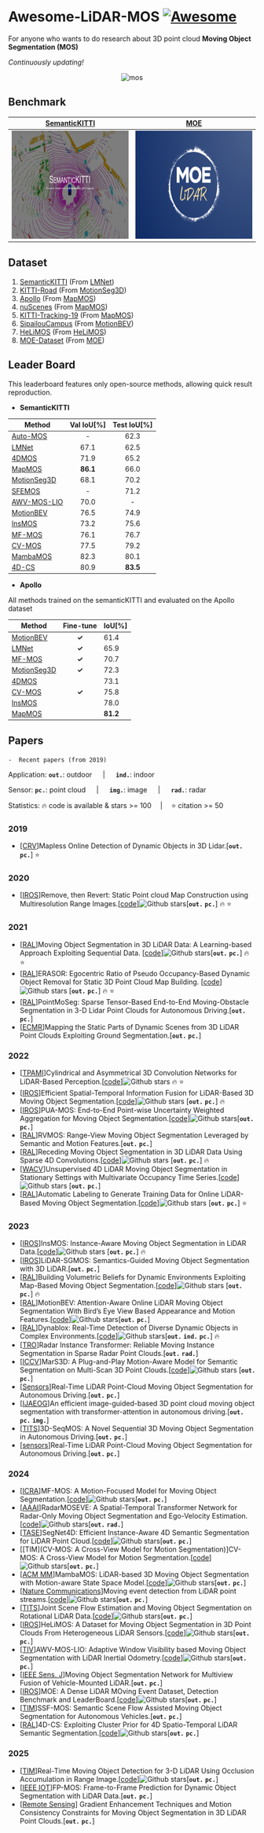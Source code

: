 # Awesome-LiDAR-MOS [![Awesome](https://awesome.re/badge.svg)](https://awesome.re)
For anyone who wants to do research about 3D point cloud **Moving Object Segmentation (MOS)**

*Continuously updating!*

<div align="center">

![mos](./pic/mos.gif)

</div>

## Benchmark

<div align="center">

| [SemanticKITTI](https://codalab.lisn.upsaclay.fr/competitions/708) | [MOE](https://codalab.lisn.upsaclay.fr/competitions/18028) |
| :----------------------------------------------------------: | :--------------------------------------------------------: |
| <img src="./pic/semantickitti.jpeg" width="240" height="220"> |     <img src="./pic/moe.png" width="240" height="220">     |

</div>

## Dataset

1. [SemanticKITTI](http://semantic-kitti.org/)       (From [LMNet](https://github.com/PRBonn/LiDAR-MOS))
2. [KITTI-Road](https://github.com/haomo-ai/MotionSeg3D/blob/master/config/kitti_road_mos.md)             (From [MotionSeg3D](https://github.com/haomo-ai/MotionSeg3D))
3. [Apollo](https://www.ipb.uni-bonn.de/html/projects/apollo_dataset/LiDAR-MOS.zip)                     (From [MapMOS](https://github.com/PRBonn/MapMOS))
4. [nuScenes](https://github.com/PRBonn/MapMOS/blob/main/src/mapmos/datasets/nuscenes.py)               (From [MapMOS](https://github.com/PRBonn/MapMOS))
5. [KITTI-Tracking-19](https://www.ipb.uni-bonn.de/html/projects/kitti-tracking/post-processed/kitti-tracking.zip) (From [MapMOS](https://github.com/PRBonn/MapMOS))
6. [SipailouCampus](https://drive.google.com/file/d/1GnX9CMaH0AjRkkjtOpPv9F5vzqIcUhxR/view)   (From [MotionBEV](https://github.com/xiekkki/motionbev))
6. [HeLiMOS](https://sites.google.com/view/helimos/dataset)               (From [HeLiMOS](https://ieeexplore.ieee.org/document/10801938))
6. [MOE-Dataset](https://sites.google.com/view/moe-dataset)        (From [MOE](https://ieeexplore.ieee.org/document/10802513))

## Leader Board 

This leaderboard features only open-source methods, allowing quick result reproduction.

- **SemanticKITTI**


| Method                      | Val IoU[%] | Test IoU[%] |
| --------------------------- | :--------: | :---------: |
| [Auto-MOS](#auto-mos)       |     -      |    62.3     |
| [LMNet](#lmnet)             |    67.1    |    62.5     |
| [4DMOS](#4dmos)             |    71.9    |    65.2     |
| [MapMOS](#mapmos)           |  **86.1**  |    66.0     |
| [MotionSeg3D](#motionseg3d) |    68.1    |    70.2     |
| [SFEMOS](#sfemos)           |     -      |    71.2     |
| [AWV-MOS-LIO](#awv-mos-lio) |    70.0    |      -      |
| [MotionBEV](#motionbev)     |    76.5    |    74.9     |
| [InsMOS](#insmos)           |    73.2    |    75.6     |
| [MF-MOS](#mfmos)            |    76.1    |    76.7     |
| [CV-MOS](#cvmos)            |    77.5    |    79.2     |
| [MambaMOS](#mambamos)       |    82.3    |    80.1     |
| [4D-CS](#4dcs)              |    80.9    |  **83.5**   |

- **Apollo** 

All methods trained on the semanticKITTI and evaluated on the Apollo dataset

| Method                      |  Fine-tune   | IoU[%]   |
| --------------------------- | :----------: | -------- |
| [MotionBEV](#motionbev)     | **&#10003;** | 61.4     |
| [LMNet](#lmnet)             | **&#10003;** | 65.9     |
| [MF-MOS](#mfmos)            | **&#10003;** | 70.7     |
| [MotionSeg3D](#motionseg3d) | **&#10003;** | 72.3     |
| [4DMOS](#4dmos)             |              | 73.1     |
| [CV-MOS](#cvmos)            | **&#10003;** | 75.8     |
| [InsMOS](#insmos)           |              | 78.0     |
| [MapMOS](#mapmos)           |              | **81.2** |

## Papers

```
-  Recent papers (from 2019)
```

Application: __`out.`__: outdoor &emsp; | &emsp; __`ind.`__: indoor &emsp;   

Sensor:          __`pc.`__: point cloud &emsp; | &emsp; __`img.`__: image &emsp; | &emsp; __`rad.`__: radar 

Statistics:       :fire: code is available & stars >= 100 &emsp;|&emsp; :star: citation >= 50

### 2019

- [[CRV](https://ieeexplore.ieee.org/document/8781606)]Mapless Online Detection of Dynamic Objects in 3D Lidar.[__`out.`__ __`pc.`__] :star:

### 2020

- [[IROS](https://ieeexplore.ieee.org/abstract/document/9340856)]Remove, then Revert: Static Point cloud Map Construction using Multiresolution Range Images.[[code](https://github.com/gisbi-kim/removert)]![Github stars](https://img.shields.io/github/stars/gisbi-kim/removert.svg)[__`out.`__ __`pc.`__] :fire: :star:

### 2021

- [[RAL](https://ieeexplore.ieee.org/abstract/document/9468982)]<a id="lmnet"></a>Moving Object Segmentation in 3D LiDAR Data: A Learning-based Approach Exploiting Sequential Data. [[code](https://github.com/PRBonn/LiDAR-MOS)]![Github stars](https://img.shields.io/github/stars/PRBonn/LiDAR-MOS.svg)[__`out.`__ __`pc.`__] :fire: :star:
- [[RAL](https://ieeexplore.ieee.org/document/9361109)]ERASOR: Egocentric Ratio of Pseudo Occupancy-Based Dynamic Object Removal for Static 3D Point Cloud Map Building. [[code](https://github.com/LimHyungTae/ERASOR)]![Github stars](https://img.shields.io/github/stars/LimHyungTae/ERASOR.svg) [__`out.`__ __`pc.`__] :fire: :star:
- [[RAL](https://ieeexplore.ieee.org/document/9309360)]PointMoSeg: Sparse Tensor-Based End-to-End Moving-Obstacle Segmentation in 3-D Lidar Point Clouds for Autonomous Driving.[__`out.`__ __`pc.`__]
- [[ECMR](https://ieeexplore.ieee.org/document/9568799)]Mapping the Static Parts of Dynamic Scenes from 3D LiDAR Point Clouds Exploiting Ground Segmentation.[__`out.`__ __`pc.`__]

### 2022

- [[TPAMI](https://ieeexplore.ieee.org/document/9495168)]Cylindrical and Asymmetrical 3D Convolution Networks for LiDAR-Based Perception.[[code](https://github.com/xinge008/Cylinder3D)]![Github stars](https://img.shields.io/github/stars/xinge008/Cylinder3D.svg) :fire: :star:
- [[IROS](https://ieeexplore.ieee.org/document/9981210)]<a id="motionseg3d"></a>Efficient Spatial-Temporal Information Fusion for LiDAR-Based 3D Moving Object Segmentation.[[code](https://github.com/haomo-ai/MotionSeg3D)]![Github stars](https://img.shields.io/github/stars/haomo-ai/MotionSeg3D) [__`out.`__ __`pc.`__] :fire:
- [[IROS](https://ieeexplore.ieee.org/abstract/document/9981500)]PUA-MOS: End-to-End Point-wise Uncertainty Weighted Aggregation for Moving Object Segmentation.[[code](https://github.com/chengchi-qy/PUA-MOS)]![Github stars](https://img.shields.io/github/stars/chengchi-qy/PUA-MOS)[__`out.`__ __`pc.`__]
- [[RAL](https://ieeexplore.ieee.org/document/9806157)]<a id="rvmos"></a>RVMOS: Range-View Moving Object Segmentation Leveraged by Semantic and Motion Features.[__`out.`__ __`pc.`__]
- [[RAL](https://ieeexplore.ieee.org/document/9796597)]<a id="4dmos"></a>Receding Moving Object Segmentation in 3D LiDAR Data Using Sparse 4D Convolutions.[[code](https://github.com/PRBonn/4DMOS)]![Github stars](https://img.shields.io/github/stars/PRBonn/4DMOS) [__`out.`__ __`pc.`__] :fire:
- [[WACV](https://openaccess.thecvf.com/content/WACV2023/html/Kreutz_Unsupervised_4D_LiDAR_Moving_Object_Segmentation_in_Stationary_Settings_With_WACV_2023_paper.html)]Unsupervised 4D LiDAR Moving Object Segmentation in Stationary Settings with Multivariate Occupancy Time Series.[[code](https://github.com/thkreutz/umosmots?tab=readme-ov-file)]![Github stars](https://img.shields.io/github/stars/thkreutz/umosmots?tab=readme-ov-file) [__`out.`__ __`pc.`__]
- [[RAL](https://ieeexplore.ieee.org/document/9756222)]<a id="auto-mos"></a>Automatic Labeling to Generate Training Data for Online LiDAR-Based Moving Object Segmentation.[[code](https://github.com/PRBonn/auto-mos)]![Github stars](https://img.shields.io/github/stars/PRBonn/auto-mos) [__`out.`__ __`pc.`__] :star:

### 2023

- [[IROS](https://ieeexplore.ieee.org/abstract/document/10342277)]<a id="insmos"></a>InsMOS: Instance-Aware Moving Object Segmentation in LiDAR Data.[[code](https://github.com/nubot-nudt/InsMOS)]![Github stars](https://img.shields.io/github/stars/nubot-nudt/InsMOS.svg)  [__`out.`__ __`pc.`__] :fire:
- [[IROS](https://ieeexplore.ieee.org/document/10341426)]LiDAR-SGMOS: Semantics-Guided Moving Object Segmentation with 3D LiDAR.[__`out.`__ __`pc.`__]
- [[RAL](https://ieeexplore.ieee.org/abstract/document/10173578)]<a id="mapmos"></a>Building Volumetric Beliefs for Dynamic Environments Exploiting Map-Based Moving Object Segmentation.[[code](https://github.com/PRBonn/MapMOS)]![Github stars](https://img.shields.io/github/stars/PRBonn/MapMOS.svg)  [__`out.`__ __`pc.`__] :fire:
- [[RAL](https://ieeexplore.ieee.org/document/10287575)]<a id="motionbev"></a>MotionBEV: Attention-Aware Online LiDAR Moving Object Segmentation With Bird’s Eye View Based Appearance and Motion Features.[[code](https://github.com/xiekkki/motionbev)]![Github stars](https://img.shields.io/github/stars/xiekkki/motionbev.svg)[__`out.`__ __`pc.`__]
- [[RAL](https://ieeexplore.ieee.org/document/10218983)]Dynablox: Real-Time Detection of Diverse Dynamic Objects in Complex Environments.[[code](https://github.com/ethz-asl/dynablox)]![Github stars](https://img.shields.io/github/stars/ethz-asl/dynablox.svg)[__`out.`__ __`ind.`__ __`pc.`__] :fire:
- [[TRO](https://ieeexplore.ieee.org/document/10339905)]Radar Instance Transformer: Reliable Moving Instance Segmentation in Sparse Radar Point Clouds.[__`out.`__ __`rad.`__]
- [[ICCV](https://openaccess.thecvf.com/content/CVPR2023/html/Liu_MarS3D_A_Plug-and-Play_Motion-Aware_Model_for_Semantic_Segmentation_on_Multi-Scan_CVPR_2023_paper.html)]MarS3D: A Plug-and-Play Motion-Aware Model for Semantic Segmentation on Multi-Scan 3D Point Clouds.[[code](https://github.com/CVMI-Lab/MarS3D)]![Github stars](https://img.shields.io/github/stars/CVMI-Lab/MarS3D.svg)  [__`out.`__ __`pc.`__]
- [[Sensors](https://www.mdpi.com/1424-8220/23/1/547)]Real-Time LiDAR Point-Cloud Moving Object Segmentation for Autonomous Driving.[__`out.`__ __`pc.`__]
- [[IJAEOG](https://www.sciencedirect.com/science/article/pii/S1569843223003126)]An efficient image-guided-based 3D point cloud moving object segmentation with transformer-attention in autonomous driving.[__`out.`__ __`pc.`__ __`img.`__]
- [[TITS](https://ieeexplore.ieee.org/document/10529942)]3D-SeqMOS: A Novel Sequential 3D Moving Object Segmentation in Autonomous Driving.[__`out.`__ __`pc.`__]
- [[sensors](https://www.mdpi.com/1424-8220/23/1/547)]Real-Time LiDAR Point-Cloud Moving Object Segmentation for Autonomous Driving.[__`out.`__ __`pc.`__]   

### 2024

- [[ICRA](https://arxiv.org/abs/2401.17023)]<a id="mfmos"></a>MF-MOS: A Motion-Focused Model for Moving Object Segmentation.[[code](https://github.com/SCNU-RISLAB/MF-MOS)]![Github stars](https://img.shields.io/github/stars/SCNU-RISLAB/MF-MOS.svg)[__`out.`__ __`pc.`__]
- [[AAAI](https://dl.acm.org/doi/10.1609/aaai.v38i5.28240)]RadarMOSEVE: A Spatial-Temporal Transformer Network for Radar-Only Moving Object Segmentation and Ego-Velocity Estimation.[[code](https://github.com/ORCA-Uboat/RadarMOSEVE)]![Github stars](https://img.shields.io/github/stars/ORCA-Uboat/RadarMOSEVE.svg)[__`out.`__ __`rad.`__]
- [[TASE](https://arxiv.org/abs/2406.16279)]SegNet4D: Efficient Instance-Aware 4D  Semantic Segmentation for LiDAR Point Cloud.[[code](https://github.com/nubot-nudt/SegNet4D)]![Github stars](https://img.shields.io/github/stars/nubot-nudt/SegNet4D.svg)[**`out.`** **`pc.`**]
- [[TIM](CV-MOS: A Cross-View Model for Motion Segmentation)]<a id="cvmos"></a>CV-MOS: A Cross-View Model for Motion Segmentation.[[code](https://github.com/SCNU-RISLAB/CV-MOS)]![Github stars](https://img.shields.io/github/stars/SCNU-RISLAB/CV-MOS.svg)[__`out.`__ __`pc.`__]
- [[ACM MM](https://dl.acm.org/doi/abs/10.1145/3664647.3680578)]<a id="mambamos"></a>MambaMOS: LiDAR-based 3D Moving Object Segmentation with Motion-aware State Space Model.[[code](https://github.com/Terminal-K/MambaMOS)]![Github stars](https://img.shields.io/github/stars/Terminal-K/MambaMOS.svg)[__`out.`__ __`pc.`__]
- [[Nature Communications](https://www.nature.com/articles/s41467-023-44554-8)]Moving event detection from LiDAR point streams.[[code](https://github.com/hku-mars/M-detector)]![Github stars](https://img.shields.io/github/stars/hku-mars/M-detector.svg)[__`out.`__ __`pc.`__]
- [[TITS](https://ieeexplore.ieee.org/abstract/document/10623536)]<a id="sfemos"></a>Joint Scene Flow Estimation and Moving Object Segmentation on Rotational LiDAR Data.[[code](https://github.com/nubot-nudt/SFEMOS)]![Github stars](https://img.shields.io/github/stars/nubot-nudt/SFEMOS.svg)[__`out.`__ __`pc.`__]
- [[IROS](https://ieeexplore.ieee.org/document/10801938)]HeLiMOS: A Dataset for Moving Object Segmentation in 3D Point Clouds From Heterogeneous LiDAR Sensors.[[code](https://github.com/url-kaist/HeLiMOS-PointCloud-Toolbox)]![Github stars](https://img.shields.io/github/stars/url-kaist/HeLiMOS-PointCloud-Toolbox.svg)[__`out.`__ __`pc.`__]
- [[TIV](https://ieeexplore.ieee.org/document/10640268)]<a id="awv-mos-lio"></a>AWV-MOS-LIO: Adaptive Window Visibility based Moving Object Segmentation with LiDAR Inertial Odometry.[[code](https://github.com/KimSeongJun-kr/AWV-MOS)]![Github stars](https://img.shields.io/github/stars/KimSeongJun-kr/AWV-MOS.svg)[__`out.`__ __`pc.`__]
- [[IEEE Sens. J](https://ieeexplore.ieee.org/abstract/document/10700628)]Moving Object Segmentation Network for Multiview Fusion of Vehicle-Mounted LiDAR.[__`out.`__ __`pc.`__]
- [[IROS](https://ieeexplore.ieee.org/document/10802513)]MOE: A Dense LiDAR MOving Event Dataset, Detection Benchmark and LeaderBoard.[[code](https://github.com/DeepDuke/MOE-Dataset)]![Github stars](https://img.shields.io/github/stars/DeepDuke/MOE-Dataset.svg)[__`out.`__ __`pc.`__]
- [[TIM](https://ieeexplore.ieee.org/abstract/document/10399869)]SSF-MOS: Semantic Scene Flow Assisted Moving Object Segmentation for Autonomous Vehicles.[__`out.`__ __`pc.`__]
- [[RAL](https://ieeexplore.ieee.org/document/10777056)]<a id="4dcs"></a>4D-CS: Exploiting Cluster Prior for 4D Spatio-Temporal LiDAR Semantic Segmentation.[[code](https://github.com/NEU-REAL/4D-CS)]![Github stars](https://img.shields.io/github/stars/NEU-REAL/4D-CS.svg)[__`out.`__ __`pc.`__]

### 2025

- [[TIM](https://ieeexplore.ieee.org/abstract/document/10906374)]Real-Time Moving Object Detection for 3-D LiDAR Using Occlusion Accumulation in Range Image.[[code](https://github.com/JunhaAgu/Mapless_Moving)]![Github stars](https://img.shields.io/github/stars/JunhaAgu/Mapless_Moving.svg)[__`out.`__ __`pc.`__]
- [[IEEE IOT](https://ieeexplore.ieee.org/abstract/document/10930735)]FP-MOS: Frame-to-Frame Prediction for Dynamic Object Segmentation with LiDAR Data.[__`out.`__ __`pc.`__]
- [[Remote Sensing](https://www.mdpi.com/2072-4292/17/2/195)] Gradient  Enhancement Techniques and Motion Consistency Constraints for Moving  Object Segmentation in 3D LiDAR Point Clouds.[__`out.`__ __`pc.`__]
